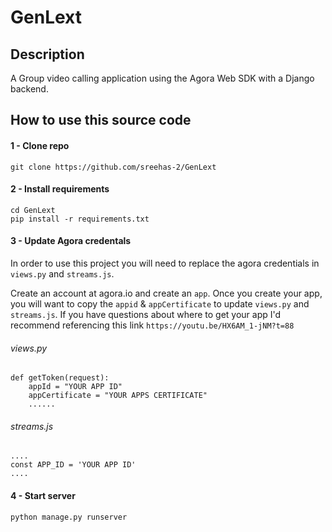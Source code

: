 # GenLext

## Description 
A Group video calling application using the Agora Web SDK with a Django backend.

##  How to use this source code

#### 1 - Clone repo
```
git clone https://github.com/sreehas-2/GenLext
```

#### 2 - Install requirements
```
cd GenLext
pip install -r requirements.txt
```

#### 3 - Update Agora credentals
In order to use this project you will need to replace the agora credentials in `views.py` and `streams.js`.

Create an account at agora.io and create an `app`. Once you create your app, you will want to copy the `appid` & `appCertificate` to update `views.py` and `streams.js`. If you have questions about where to get your app I'd recommend referencing this link `https://youtu.be/HX6AM_1-jNM?t=88`

###### views.py
```
def getToken(request):
    appId = "YOUR APP ID"
    appCertificate = "YOUR APPS CERTIFICATE"
    ......
```

###### streams.js
```
....
const APP_ID = 'YOUR APP ID'
....
```


#### 4 - Start server
```
python manage.py runserver
```

